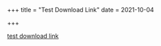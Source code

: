 +++
title = "Test Download Link"
date = 2021-10-04

+++

<a href="https://crimethinc.com/rails/active_storage/blobs/proxy/eyJfcmFpbHMiOnsiZGF0YSI6Mzg3LCJwdXIiOiJibG9iX2lkIn19--102bfd8abc94091a032d49141b46ac3b016bad23/the-shadow-of-the-past-holds-the-future-hostage_back_black_and_white.pdf" target="_blank">test download link</a>


